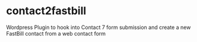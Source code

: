 contact2fastbill
================

Wordpress Plugin to hook into Contact 7 form submission and create a new FastBill contact from a web contact form
